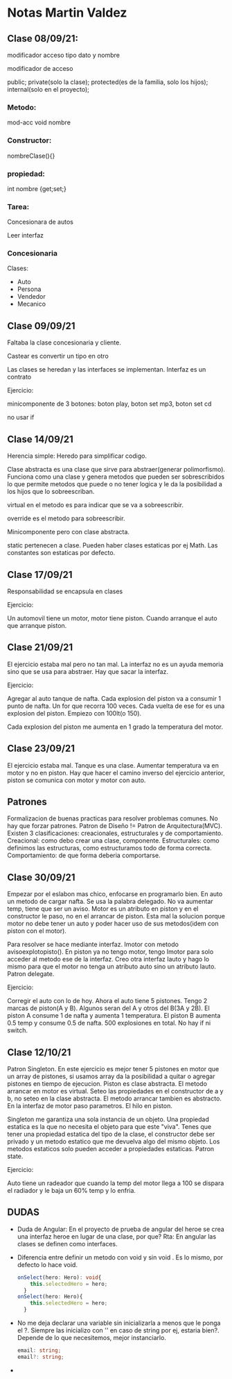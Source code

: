 # Notas Martin Valdez

## Clase 08/09/21:

modificador acceso tipo dato y nombre

modificador de acceso

public; private(solo la clase); protected(es de la familia, solo los hijos); internal(solo en el proyecto);

### Metodo:

mod-acc void nombre

### Constructor:

nombreClase(){}

### propiedad:

int nombre {get;set;}

### Tarea:

Concesionara de autos

Leer interfaz

### Concesionaria

Clases:

- Auto
- Persona
- Vendedor
- Mecanico

## Clase 09/09/21

Faltaba la clase concesionaria y cliente.

Castear es convertir un tipo en otro

Las clases se heredan y las interfaces se implementan. Interfaz es un contrato

Ejercicio:

minicomponente de 3 botones: boton play, boton set mp3, boton set cd

no usar if

## Clase 14/09/21

Herencia simple: Heredo para simplificar codigo.

Clase abstracta es una clase que sirve para abstraer(generar polimorfismo). Funciona como una clase y genera metodos que pueden ser sobrescribidos lo que permite metodos que puede o no tener logica y le da la posibilidad a los hijos que lo sobreescriban.

virtual en el metodo es para indicar que se va a sobreescribir.

override es el metodo para sobreescribir.

Minicomponente pero con clase abstracta.

static pertenecen a clase. Pueden haber clases estaticas por ej Math. Las constantes son estaticas por defecto.

## Clase 17/09/21

Responsabilidad se encapsula en clases

Ejercicio:

Un automovil tiene un motor, motor tiene piston. Cuando arranque el auto que arranque piston.

## Clase 21/09/21

El ejercicio estaba mal pero no tan mal. La interfaz no es un ayuda memoria sino que se usa para abstraer. Hay que sacar la interfaz.

Ejercicio:

Agregar al auto tanque de nafta. Cada explosion del piston va a consumir 1 punto de nafta. Un for que recorra 100 veces. Cada vuelta de ese for es una explosion del piston. Empiezo con 100lt(o 150).

Cada explosion del piston me aumenta en 1 grado la temperatura del motor. 

## Clase 23/09/21

El ejercicio estaba mal. Tanque es una clase. Aumentar temperatura va en motor y no en piston. Hay que hacer el camino inverso del ejercicio anterior, piston se comunica con motor y motor con auto.

## Patrones

Formalizacion de buenas practicas para resolver problemas comunes. No hay que forzar patrones. Patron de Diseño != Patron de Arquitectura(MVC). Existen 3 clasificaciones: creacionales, estructurales y de comportamiento. Creacional: como debo crear una clase, componente. Estructurales: como definimos las estructuras, como estructuramos todo de forma correcta. Comportamiento: de que forma deberia comportarse. 

## Clase 30/09/21

Empezar por el eslabon mas chico, enfocarse en programarlo bien. En auto un metodo de cargar nafta. Se usa la palabra delegado. No va aumentar temp, tiene que ser un aviso. Motor es un atributo en piston y en el constructor le paso, no en el arrancar de piston. Esta mal la solucion porque motor no debe tener un auto y poder hacer uso de sus metodos(idem con piston con el motor).  

Para resolver se hace mediante interfaz. Imotor con metodo avisoexplotopisto(). En piston ya no tengo motor, tengo Imotor para solo acceder al metodo ese de la interfaz. Creo otra interfaz Iauto y hago lo mismo para que el motor no tenga un atributo auto sino un atributo Iauto. Patron delegate. 

Ejercicio:

Corregir el auto con lo de hoy. Ahora el auto tiene 5 pistones. Tengo 2 marcas de piston(A y B). Algunos seran del A y otros del B(3A y 2B). El piston A consume 1 de nafta y aumenta 1 temperatura. El piston B aumenta 0.5 temp y consume 0.5 de nafta. 500 explosiones en total. No hay if ni switch. 

## Clase 12/10/21

Patron Singleton.  En este ejercicio es mejor tener 5 pistones en motor que un array de pistones, si usamos array da la posibilidad a quitar o agregar pistones en tiempo de ejecucion. Piston es clase abstracta. El metodo arrancar en motor es virtual. Seteo las propiedades en el constructor de a y b, no seteo en la clase abstracta. El metodo arrancar tambien es abstracto. En la interfaz de motor paso parametros. El hilo en piston.

Singleton me garantiza una sola instancia de un objeto. Una propiedad estatica es la que no necesita el objeto para que este "viva". Tenes que tener una propiedad estatica del tipo de la clase, el constructor debe ser privado y un metodo estatico que me devuelva algo del mismo objeto. Los metodos estaticos solo pueden acceder a propiedades estaticas. Patron state.

Ejercicio:

Auto tiene un radeador que cuando la temp del motor llega a 100 se dispara el radiador y le baja un 60% temp y lo enfria.

## DUDAS

- Duda de Angular: En el proyecto de prueba de angular del heroe se crea una interfaz heroe en lugar de una clase, por que?  Rta: En angular las clases se definen como interfaces.

- Diferencia entre definir un metodo con void y sin void . Es lo mismo, por defecto lo hace void.

  ```typescript
  onSelect(hero: Hero): void{
      this.selectedHero = hero;
    }
  onSelect(hero: Hero){
      this.selectedHero = hero;
    }
  ```

- No me deja declarar una variable sin inicializarla a menos que le ponga el ?. Siempre las inicializo con '' en caso de string por ej, estaria bien?. Depende de lo que necesitemos, mejor instanciarlo.

  ```typescript
  email: string;
  email?: string;
  ```

- 
